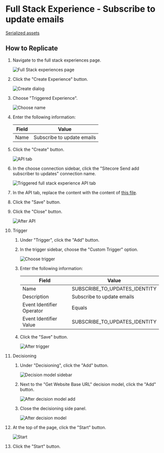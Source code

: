 # Full Stack Experience - Subscribe to update emails

[Serialized assets](/demo/experience/personalize/experiences/fullStack/Subscribe%20to%20update%20emails)

## How to Replicate

1. Navigate to the full stack experiences page.

   ![Full Stack experiences page](/docs/cdp-personalize/experiences/fullStack/Full-stack-experiences-page.png)

2. Click the "Create Experience" button.

   ![Create dialog](/docs/cdp-personalize/experiences/fullStack/Create-dialog.png)

3. Choose "Triggered Experience".

   ![Choose name](/docs/cdp-personalize/experiences/fullStack/Create-dialog-name.png)

4. Enter the following information:

   | Field | Value                      |
   | ----- | -------------------------- |
   | Name  | Subscribe to update emails |

5. Click the "Create" button.

   ![API tab](/docs/cdp-personalize/experiences/fullStack/Choose-connection.png)

6. In the choose connection sidebar, click the "Sitecore Send add subscriber to updates" connection name.

   ![Triggered full stack experience API tab](/docs/cdp-personalize/experiences/fullStack/Triggered-full-stack-experience-api-tab.png)

7. In the API tab, replace the content with the content of [this file](/demo/experience/personalize/experiences/fullStack/Subscribe%20to%20update%20emails/Personalisation.txt).
8. Click the "Save" button.
9. Click the "Close" button.

   ![After API](After-api.png)

10. Trigger

    1. Under "Trigger", click the "Add" button.
    2. In the trigger sidebar, choose the "Custom Trigger" option.

       ![Choose trigger](/docs/cdp-personalize/experiences/fullStack/Triggered-custom-trigger.png)

    3. Enter the following information:

       | Field                     | Value                         |
       | ------------------------- | ----------------------------- |
       | Name                      | SUBSCRIBE_TO_UPDATES_IDENTITY |
       | Description               | Subscribe to update emails    |
       | Event Identifier Operator | Equals                        |
       | Event Identifier Value    | SUBSCRIBE_TO_UPDATES_IDENTITY |

    4. Click the "Save" button.

       ![After trigger](After-trigger.png)

11. Decisioning

    1. Under "Decisioning", click the "Add" button.

       ![Decision model sidebar](/docs/cdp-personalize/experiences/fullStack/Choose-decision-model.png)

    2. Next to the "Get Website Base URL" decision model, click the "Add" button.

       ![After decision model add](After-decision-model-add.png)

    3. Close the decisioning side panel.

       ![After decision model](After-decision-model.png)

12. At the top of the page, click the "Start" button.

    ![Start](/docs/cdp-personalize/experiments/web/Start.png)

13. Click the "Start" button.
